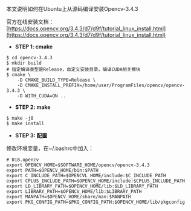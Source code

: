 本文说明如何在Ubuntu上从源码编译安装Opencv-3.4.3

官方在线安装文档：[https://docs.opencv.org/3.4.3/d7/d9f/tutorial_linux_install.html](https://docs.opencv.org/3.4.3/d7/d9f/tutorial_linux_install.html)

* **STEP 1: cmake**

```shell
$ cd opencv-3.4.3
$ mkdir build
# 指定编译类型是Release，自定义安装目录，编译CUDA相关模块
$ cmake \
    -D CMAKE_BUILD_TYPE=Release \
    -D CMAKE_INSTALL_PREFIX=/home/user/ProgramFiles/opencv/opencv-3.4.3 \
    -D WITH_CUDA=ON ..
```

* **STEP 2: make**

```shell
$ make -j8
$ make install
```

* **STEP 3: 配置**

修改环境变量，在~/.bashrc中加入：

```shell
# 018.opencv
export OPENCV_HOME=$SOFTWARE_HOME/opencv/opencv-3.4.3
export PATH=$OPENCV_HOME/bin:$PATH
export C_INCLUDE_PATH=$OPENCVL_HOME/include:$C_INCLUDE_PATH
export CPLUS_INCLUDE_PATH=$OPENCV_HOME/include:$CPLUS_INCLUDE_PATH
export LD_LIBRARY_PATH=$OPENCV_HOME/lib:$LD_LIBRARY_PATH
export LIBRARY_PATH=$OPENCV_HOME/lib:$LIBRARY_PATH
export MANPATH=$OPENCV_HOME/share/man:$MANPATH
export PKG_CONFIG_PATH=$PKG_CONFIG_PATH:$OPENCV_HOME/lib/pkgconfig
```





